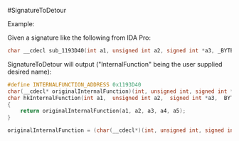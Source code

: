 #SignatureToDetour

Example:

Given a signature like the following from IDA Pro: 

```cpp
char __cdecl sub_1193D40(int a1, unsigned int a2, signed int *a3, _BYTE **a4, const char *a5)
```

SignatureToDetour will output ("InternalFunction" being the user supplied desired name):

```cpp
#define INTERNALFUNCTION_ADDRESS 0x1193D40
char(__cdecl* originalInternalFunction)(int, unsigned int, signed int *, BYTE **, const char *);
char hkInternalFunction(int a1,  unsigned int a2,  signed int *a3,  BYTE **a4,  const char *a5)
{
    return originalInternalFunction(a1, a2, a3, a4, a5);
}

originalInternalFunction = (char(__cdecl*)(int, unsigned int, signed int *, BYTE **, const char *))DetourFunction((PBYTE)INTERNALFUNCTION_ADDRESS, (PBYTE)hkInternalFunction);
```